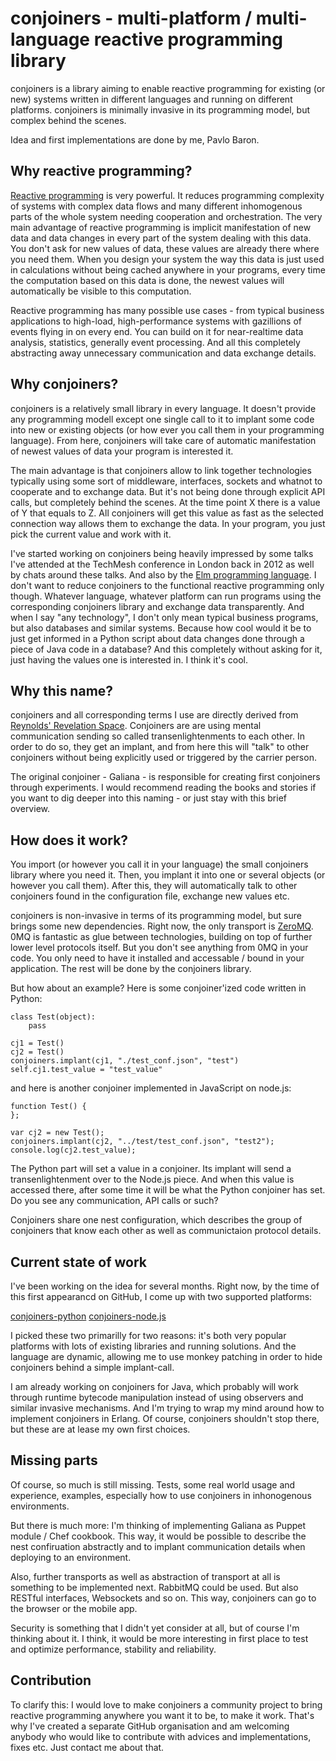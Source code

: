 # conjoiners - multi-platform / multi-language reactive programming library

conjoiners is a library aiming to enable reactive programming for
existing (or new) systems written in different languages and running
on different platforms. conjoiners is minimally invasive in its
programming model, but complex behind the scenes.

Idea and first implementations are done by me, Pavlo Baron.

## Why reactive programming?

[Reactive programming](http://en.wikipedia.org/wiki/Reactive_programming)
is very powerful. It reduces programming complexity of systems with
complex data flows and many different inhomogenous parts of the whole
system needing cooperation and orchestration. The very main advantage
of reactive programming is implicit manifestation of new data and data
changes in every part of the system dealing with this data. You don't
ask for new values of data, these values are already there where you
need them. When you design your system the way this data is just used
in calculations without being cached anywhere in your programs, every
time the computation based on this data is done, the newest values
will automatically be visible to this computation.

Reactive programming has many possible use cases - from typical
business applications to high-load, high-performance systems with
gazillions of events flying in on every end. You can build on it for
near-realtime data analysis, statistics, generally event
processing. And all this completely abstracting away unnecessary
communication and data exchange details.

## Why conjoiners?

conjoiners is a relatively small library in every language. It doesn't
provide any programming modell except one single call to it to implant
some code into new or existing objects (or how ever you call them in
your programming language). From here, conjoiners will take care of
automatic manifestation of newest values of data your program is
interested it.

The main advantage is that conjoiners allow to link together
technologies typically using some sort of middleware, interfaces,
sockets and whatnot to cooperate and to exchange data. But it's not
being done through explicit API calls, but completely behind the
scenes. At the time point X there is a value of Y that equals to
Z. All conjoiners will get this value as fast as the selected
connection way allows them to exchange the data. In your program, you
just pick the current value and work with it.

I've started working on conjoiners being heavily impressed by some
talks I've attended at the TechMesh conference in London back in 2012
as well by chats around these talks. And also by the
[Elm programming language](http://elm-lang.org). I don't want to
reduce conjoiners to the functional reactive programming only
though. Whatever language, whatever platform can run programs using
the corresponding conjoiners library and exchange data
transparently. And when I say "any technology", I don't only mean
typical business programs, but also databases and similar
systems. Because how cool would it be to just get informed in a Python
script about data changes done through a piece of Java code in a
database? And this completely without asking for it, just having the
values one is interested in. I think it's cool.

## Why this name?

conjoiners and all corresponding terms I use are directly derived from
[Reynolds' Revelation Space](http://en.wikipedia.org/wiki/Factions_in_Revelation_Space). Conjoiners
are are using mental communication sending so called
transenlightenments to each other. In order to do so, they get an
implant, and from here this will "talk" to other conjoiners without
being explicitly used or triggered by the carrier person.

The original conjoiner - Galiana - is responsible for creating first
conjoiners through experiments. I would recommend reading the books
and stories if you want to dig deeper into this naming - or just stay
with this brief overview.

## How does it work?

You import (or however you call it in your language) the small
conjoiners library where you need it. Then, you implant it into one or
several objects (or however you call them). After this, they will
automatically talk to other conjoiners found in the configuration
file, exchange new values etc.

conjoiners is non-invasive in terms of its programming model, but sure
brings some new dependencies. Right now, the only transport is
[ZeroMQ](http://www.zeromq.org). 0MQ is fantastic as glue between
technologies, building on top of further lower level protocols
itself. But you don't see anything from 0MQ in your code. You only
need to have it installed and accessable / bound in your
application. The rest will be done by the conjoiners library.

But how about an example? Here is some conjoiner'ized code written in Python:

    class Test(object):
        pass

    cj1 = Test()
    cj2 = Test()
    conjoiners.implant(cj1, "./test_conf.json", "test")
    self.cj1.test_value = "test_value"

and here is another conjoiner implemented in JavaScript on node.js:

    function Test() {
    };

    var cj2 = new Test();
    conjoiners.implant(cj2, "../test/test_conf.json", "test2");
    console.log(cj2.test_value);

The Python part will set a value in a conjoiner. Its implant will send
a transenlightenment over to the Node.js piece. And when this value is
accessed there, after some time it will be what the Python conjoiner
has set. Do you see any communication, API calls or such?

Conjoiners share one nest configuration, which describes the group of
conjoiners that know each other as well as communictaion protocol details.

## Current state of work

I've been working on the idea for several months. Right now, by the
time of this first appearancd on GitHub, I come up with two supported
platforms:

[conjoiners-python](https://github.com/conjoiners/conjoiners-python)
[conjoiners-node.js](https://github.com/conjoiners/conjoiners-node.js)

I picked these two primarilly for two reasons: it's both very popular
platforms with lots of existing libraries and running solutions. And
the language are dynamic, allowing me to use monkey patching in order
to hide conjoiners behind a simple implant-call.

I am already working on conjoiners for Java, which probably will work
through runtime bytecode manipulation instead of using observers and
similar invasive mechanisms. And I'm trying to wrap my mind around how
to implement conjoiners in Erlang. Of course, conjoiners shouldn't
stop there, but these are at lease my own first choices.

## Missing parts

Of course, so much is still missing. Tests, some real world usage and
experience, examples, especially how to use conjoiners in inhonogenous
environments.

But there is much more: I'm thinking of implementing Galiana as Puppet
module / Chef cookbook. This way, it would be possible to describe the
nest confiruation abstractly and to implant communication details when
deploying to an environment.

Also, further transports as well as abstraction of transport at all is
something to be implemented next. RabbitMQ could be used. But also
RESTful interfaces, Websockets and so on. This way, conjoiners can go
to the browser or the mobile app.

Security is something that I didn't yet consider at all, but of course
I'm thinking about it. I think, it would be more interesting in first
place to test and optimize performance, stability and reliability.

## Contribution

To clarify this: I would love to make conjoiners a community project
to bring reactive programming anywhere you want it to be, to make it
work. That's why I've created a separate GitHub organisation and am
welcoming anybody who would like to contribute with advices and
implementations, fixes etc. Just contact me about that.
